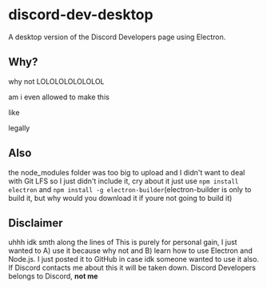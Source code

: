 # discord-dev-desktop
A desktop version of the Discord Developers page using Electron.

## Why?
why not LOLOLOLOLOLOLOL

am i even allowed to make this

like

legally

## Also
the node_modules folder was too big to upload and I didn't want to deal with Git LFS so I just didn't include it, cry about it
just use `npm install electron` and `npm install -g electron-builder`(electron-builder is only to build it, but why would you download it if youre not going to build it)

## Disclaimer
uhhh idk smth along the lines of
This is purely for personal gain, I just wanted to A) use it because why not and B) learn how to use Electron and Node.js.
I just posted it to GitHub in case idk someone wanted to use it also.
If Discord contacts me about this it will be taken down. 
Discord Developers belongs to Discord, **not me**
